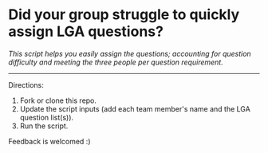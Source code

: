 # Did your group struggle to quickly assign LGA questions?

*This script helps you easily assign the questions; accounting for question difficulty and meeting the three people per question requirement.*

---
Directions:
1. Fork or clone this repo.
2. Update the script inputs (add each team member's name and the LGA question list(s)).
3. Run the script.

Feedback is welcomed :)